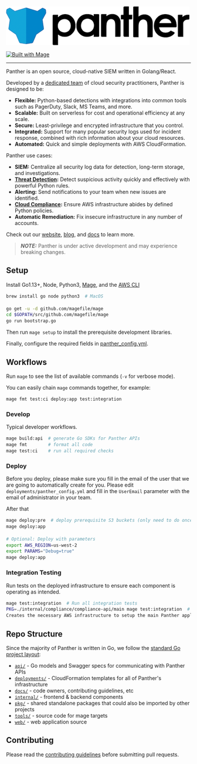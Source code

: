 ![Panther Logo](docs/img/logo-banner.png)

[![Built with Mage](https://magefile.org/badge.svg)](https://magefile.org)

---

Panther is an open source, cloud-native SIEM written in Golang/React.

Developed by a [dedicated team](https://runpanther.io/about/) of cloud security practitioners, Panther is designed to be:

- **Flexible:** Python-based detections with integrations into common tools such as PagerDuty, Slack, MS Teams, and more.
- **Scalable:** Built on serverless for cost and operational efficiency at any scale.
- **Secure:** Least-privilege and encrypted infrastructure that you control.
- **Integrated:** Support for many popular security logs used for incident response, combined with rich information about your cloud resources.
- **Automated:** Quick and simple deployments with AWS CloudFormation.

Panther use cases:

- **SIEM:** Centralize all security log data for detection, long-term storage, and investigations.
- **[Threat Detection](https://runpanther.io/log-analysis):** Detect suspicious activity quickly and effectively with powerful Python rules.
- **Alerting:** Send notifications to your team when new issues are identified.
- **[Cloud Compliance](https://runpanther.io/compliance/):** Ensure AWS infrastructure abides by defined Python policies.
- **Automatic Remediation:** Fix insecure infrastructure in any number of accounts.

Check out our [website](https://runpanther.io), [blog](https://blog.runpanther.io), and [docs](https://docs.runpanther.io) to learn more.

> **_NOTE:_** Panther is under active development and may experience breaking changes.

## Setup

Install Go1.13+, Node, Python3, [Mage](https://magefile.org/#installation), and the [AWS CLI](https://docs.aws.amazon.com/cli/latest/userguide/install-cliv1.html)

```bash
brew install go node python3  # MacOS

go get -u -d github.com/magefile/mage
cd $GOPATH/src/github.com/magefile/mage
go run bootstrap.go
```

Then run `mage setup` to install the prerequisite development libraries.

Finally, configure the required fields in [panther_config.yml](deployments/panther_config.yml).

## Workflows

Run `mage` to see the list of available commands (`-v` for verbose mode).

You can easily chain `mage` commands together, for example:

```bash
mage fmt test:ci deploy:app test:integration
```

### Develop

Typical developer workflows.

```bash
mage build:api  # generate Go SDKs for Panther APIs
mage fmt        # format all code
mage test:ci    # run all required checks
```

### Deploy

Before you deploy, please make sure you fill in the email of the user that we are going
to automatically create for you. Please edit `deployments/panther_config.yml` and fill in the
`UserEmail` parameter with the email of administrator in your team.

After that

```bash
mage deploy:pre  # deploy prerequisite S3 buckets (only need to do once)
mage deploy:app

# Optional: Deploy with parameters
export AWS_REGION=us-west-2
export PARAMS="Debug=true"
mage deploy:app
```

### Integration Testing

Run tests on the deployed infrastructure to ensure each component is operating as intended.

```bash
mage test:integration  # Run all integration tests
PKG=./internal/compliance/compliance-api/main mage test:integration  # Run tests for only one package
Creates the necessary AWS infrastructure to setup the main Panther application.
```

## Repo Structure

Since the majority of Panther is written in Go, we follow the [standard Go project layout](https://github.com/golang-standards/project-layout):

- [`api/`](api) - Go models and Swagger specs for communicating with Panther APIs
- [`deployments/`](deployments) - CloudFormation templates for all of Panther's infrastructure
- [`docs/`](docs) - code owners, contributing guidelines, etc
- [`internal/`](internal) - frontend & backend components
- [`pkg/`](pkg) - shared standalone packages that could also be imported by other projects
- [`tools/`](tools) - source code for mage targets
- [`web/`](web) - web application source

## Contributing

Please read the [contributing guidelines](https://github.com/panther-labs/panther/blob/master/docs/CONTRIBUTING.md) before submitting pull requests.
